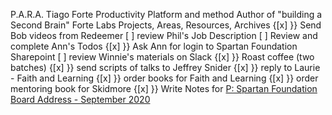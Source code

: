 P.A.R.A. Tiago Forte
    Productivity Platform and method
    Author of "building a Second Brain"
    Forte Labs
Projects, Areas, Resources, Archives
{[x] }} Send Bob videos from Redeemer
[ ] review Phil's Job Description
[ ] Review and complete Ann's Todos
{[x] }} Ask Ann for login to Spartan Foundation Sharepoint
[ ] review Winnie's materials on Slack
{[x] }} Roast coffee (two batches)
{[x] }} send scripts of talks to Jeffrey Snider
{[x] }} reply to Laurie - Faith and Learning
{[x] }} order books for Faith and Learning
{[x] }} order mentoring book for Skidmore
{[x] }} Write Notes for [P: Spartan Foundation Board Address - September 2020](<P: Spartan Foundation Board Address - September 2020.md>)





